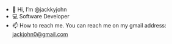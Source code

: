 - 👋 Hi, I’m @jackkyjohn
- 💻 Software Developer
- 📫 How to reach me. You can reach me on my gmail address: jackjohn0@gmail.com

<!---
jackkyjohn/jackkyjohn is a ✨ special ✨ repository because its `README.md` (this file) appears on your GitHub profile.
You can click the Preview link to take a look at your changes.
--->
